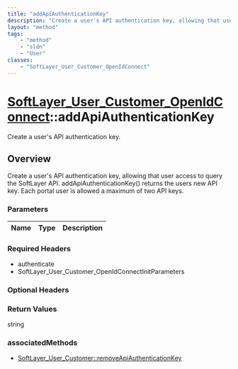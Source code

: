 ```yaml
---
title: "addApiAuthenticationKey"
description: "Create a user's API authentication key, allowing that user access to query the SoftLayer API. addApiAuthenticationKey()... "
layout: "method"
tags:
    - "method"
    - "sldn"
    - "User"
classes:
    - "SoftLayer_User_Customer_OpenIdConnect"
---
```

# [SoftLayer_User_Customer_OpenIdConnect](/reference/services/SoftLayer_User_Customer_OpenIdConnect)::addApiAuthenticationKey

Create a user's API authentication key.


## Overview 
Create a user's API authentication key, allowing that user access to query the SoftLayer API. addApiAuthenticationKey() returns the users new API key. Each portal user is allowed a maximum of two API keys. 

### Parameters 
|Name | Type | Description |
| --- | --- | --- |


### Required Headers
* authenticate
* SoftLayer_User_Customer_OpenIdConnectInitParameters

### Optional Headers

### Return Values
string


### associatedMethods

*  [SoftLayer_User_Customer::removeApiAuthenticationKey](/reference/services/SoftLayer_User_Customer/removeApiAuthenticationKey )

